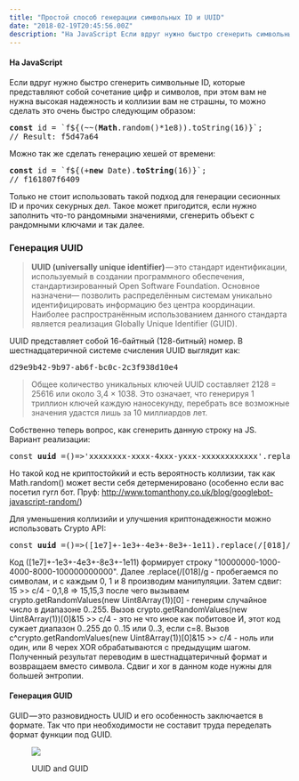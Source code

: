 ```yaml
---
title: "Простой способ генерации символьных ID и UUID"
date: "2018-02-19T20:45:56.00Z"
description: "На JavaScript Если вдруг нужно быстро сгенерить символьные ID, которые представляют собой сочетание цифр и символов, при этом ва"
---
```


<!--kg-card-begin: html--><h4>На JavaScript</h4>
<p>Если вдруг нужно быстро сгенерить символьные ID, которые представляют собой сочетание цифр и символов, при этом вам не нужна высокая надежность и коллизии вам не страшны, то можно сделать это очень быстро следующим образом:</p>
<pre><strong>const</strong> id = `f${(~~(<strong>Math</strong>.random()*1e8)).toString(16)}`;<br>// Result: f5d47a64</pre>
<p>Можно так же сделать генерацию хешей от времени:</p>
<pre><strong>const</strong> id = `f${(+<strong>new</strong> Date).<strong>toString</strong>(16)}`;<br>// f161807f6409</pre>
<p>Только не стоит использовать такой подход для генерации сесионных ID и прочих секурных дел. Такое может пригодится, если нужно заполнить что-то рандомными значениями, сгенерить объект с рандомными ключами и так далее.</p>
<h3>Генерация UUID</h3>
<blockquote><p>
<strong>UUID (universally unique identifier)</strong> — это стандарт идентификации, используемый в создании программного обеспечения, стандартизированный Open Software Foundation. Основное назначени— позволить распределённым системам уникально идентифицировать информацию без центра координации. Наиболее распространённым использованием данного стандарта является реализация Globally Unique Identifier (GUID).</p></blockquote>
<p>UUID представляет собой 16-байтный (128-битный) номер. В шестнадцатеричной системе счисления UUID выглядит как:</p>
<pre>d29e9b42-9b97-ab6f-bc0c-2c3f938d10e4</pre>
<blockquote><p>Общее количество уникальных ключей UUID составляет 2128 = 25616 или около 3,4 × 1038. Это означает, что генерируя 1 триллион ключей каждую наносекунду, перебрать все возможные значения удастся лишь за 10 миллиардов лет.</p></blockquote>
<p>Собственно теперь вопрос, как сгенерить данную строку на JS. Вариант реализации:</p>
<pre>const <strong>uuid</strong> =()=&gt;'xxxxxxxx-xxxx-4xxx-yxxx-xxxxxxxxxxxx'.replace(/[xy]/g,(c,r)=&gt;('x'==с?(r=Math.random()*16|0):(r&amp;0x3|0x8)).toString(16));</pre>
<p>Но такой код не криптостойкий и есть вероятность коллизии, так как Math.random() может вести себя детерменировано (особенно если вас посетил гугл бот. Пруф: <a href="http://www.tomanthony.co.uk/blog/googlebot-javascript-random/" target="_blank" rel="noopener noreferrer">http://www.tomanthony.co.uk/blog/googlebot-javascript-random/</a>)</p>
<p>Для уменьшения коллизийи и улучшения криптонадежности можно использовать Crypto API:</p>
<pre>const <strong>uuid</strong> =()=&gt;([1e7]+-1e3+-4e3+-8e3+-1e11).replace(/[018]/g,c=&gt;(c^crypto.getRandomValues(new Uint8Array(1))[0]&amp;15 &gt;&gt; c/4).toString(16));</pre>
<!--kg-card-end: html--><p></p><p>Код ([1e7]+-1e3+-4e3+-8e3+-1e11) формирует строку "10000000-1000-4000-8000-100000000000". Далее .replace(/[018]/g - пробегаемся по символам, и с каждым 0, 1 и 8 производим манипуляции. Затем сдвиг: 15 &gt;&gt; c/4 - 0,1,8 =&gt; 15,15,3 после чего вызываем crypto.getRandomValues(new Uint8Array(1))[0] - генерим случайное число в диапазоне 0..255. Вызов crypto.getRandomValues(new Uint8Array(1))[0]&amp;15 &gt;&gt; c/4 - это не что иное как побитовое И, этот код сужает диапазон 0..255 до 0..15 или 0..3, если с=8. Вызов c^crypto.getRandomValues(new Uint8Array(1))[0]&amp;15 &gt;&gt; c/4 - ноль или один, или 8 черех XOR<strong> </strong>обрабатываются с предыдущим шагом. Полученный результат переводим в шестнадцатеричный формат и возвращаем вместо символа. Сдвиг и xor в данном коде нужны для большей энтропии.</p><p></p><!--kg-card-begin: html--><h4>Генерация GUID</h4>
<p>GUID — это разновидность UUID и его особенность заключается в формате. Так что при необходимости не составит труда переделать формат функции под GUID.</p>
<figure class="wp-caption">
<p><img data-width="594" data-height="160" src="https://cdn-images-1.medium.com/max/800/1*5SqBSrPvjeaVdlwIbS64jw.png"><figcaption class="wp-caption-text">UUID and GUID</figcaption></figure>
<!--kg-card-end: html-->

